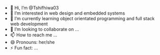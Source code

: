 - 👋 Hi, I’m @Tshifhiwa03
- 👀 I’m interested in web design and embedded systems
- 🌱 I’m currently learning object orientated programming and full stack web development
- 💞️ I’m looking to collaborate on ...
- 📫 How to reach me ...
- 😄 Pronouns: her/she
- ⚡ Fun fact: ...

<!---
Tshifhiwa03/Tshifhiwa03 is a ✨ special ✨ repository because its `README.md` (this file) appears on your GitHub profile.
You can click the Preview link to take a look at your changes.
--->
